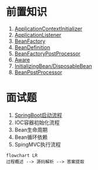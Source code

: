 # 前置知识

1. [ApplicationContextInitializer](./docs/interview-konwledge/ApplicationContextInitializer.md)
2. [ApplicationListener](./docs/interview-konwledge/ApplicationListener.md)
3. [BeanFactory](./docs/interview-konwledge/BeanFactory.md)
4. [BeanDefinition](./docs/interview-konwledge/BeanDefinition.md)
5. [BeanFactoryPostProcessor](./docs/interview-konwledge/BeanFactoryPostProcessor.md)
6. [Aware](./docs/interview-konwledge/Aware.md)
7. [InitializingBean/DisposableBean](./docs/interview-konwledge/InitializingBean/DisposableBean.md)
8. [BeanPostProcessor](./docs/interview-konwledge/BeanPostProcessor.md)

# 面试题

1. [SpringBoot启动流程](/docs/interview-question/SpringBoot启动流程.md)
2. IOC容器初始化流程
3. Bean生命周期
4. Bean循环依赖
5. SpingMVC执行流程

```mermaid
flowchart LR
过程概述 --> 源码解析 --> 答案提取
```

